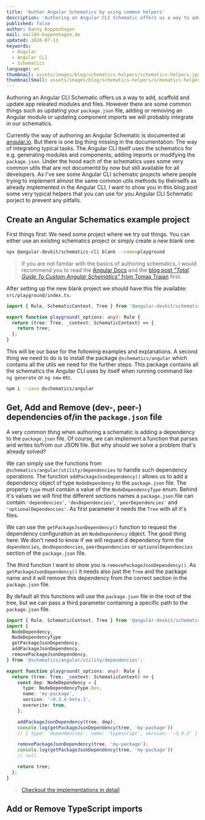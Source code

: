 ```yaml
---
title: 'Author Angular Schematics by using common helpers'
description: 'Authoring an Angular CLI Schematic offers us a way to add, scaffold and update app releated modules and files. In this article I will guide you through some common but currently undocumented helper functions you can use to acheive your goal'
published: false
author: Danny Koppenhagen
mail: mail@d-koppenhagen.de
updated: 2020-07-13
keywords:
  - Angular
  - Angular CLI
  - Schematics
language: en
thumbnail: assets/images/blog/schematics-helpers/schematics-helpers.jpg
thumbnailSmall: assets/images/blog/schematics-helpers/schematics-helpers-small.jpg
---
```


Authoring an Angular CLI Schematic offers us a way to add, scaffold and update app releated modules and files. However there are some common things such as updating your `package.json` file, adding or removing an Angular module or updating component imports we will probably integrate in our schematics.

Currently the way of authoring an Angular Schematic is documented at [angular.io](https://angular.io/guide/schematics-authoring).
But there is one big thing missing in the documentation: The way of integrating typical tasks.
The Angular CLI itself uses the schematics for e.g. generating modules and components, adding imports or modifying the `package.json`.
Under the hood each of the schematics uses some very common utils that are not documentd by now but still available for all developers.
As I've see some Angular CLI schematic projects where people trying to implement almost the same common utils methods by theirselfs as already implemented in the Angular CLI, I want to show you in this blog post some very typical helpers that you can use for you Angular CLI Schematic porject to prevent any pitfalls.

## Create an Angular Schematics example project

First things first: We need some project where we try out things.
You can either use an existing schematics project or simply create a new blank one:

```bash
npx @angular-devkit/schematics-cli blank --name=playground
```

> If you are not familar with the basics of authoring schematics, I would recommend you to read the [Angular Docs](https://angular.io/guide/schematics-authoring) and the [blog post _"Total Guide To Custom Angular Schematics"_ from Tomas Trajan](https://medium.com/@tomastrajan/total-guide-to-custom-angular-schematics-5c50cf90cdb4) first.

After setting up the new blank project we should have this file available: `src/playground/index.ts`.
 
```ts
import { Rule, SchematicContext, Tree } from '@angular-devkit/schematics';

export function playground(_options: any): Rule {
  return (tree: Tree, _context: SchematicContext) => {
    return tree;
  };
}
```

This will be our base for the following examples and explanations.
A second thing we need to do is to install the package `@schematics/angular` which contains all the utils we need for the further steps.
This package contains all the schematics the Angular CLI uses by itself when running command like `ng generate` or `ng new` etc.

```bash
npm i --save @schematics/angular
```

## Get, Add and Remove (dev-, peer-) dependencies of/in the `package.json` file

A very common thing when authoring a schematic is adding a dependency to the `package.json` file.
Of course, we can implement a function that parses and writes to/from our JSON file.
But why should we solve a problem that's already solved?

We can simply use the functions from `@schematics/angular/utility/dependencies` to handle such dependency operations.
The function `addPackageJsonDependency()` allows us to add a dependency object of type `NodeDependency` to the `package.json` file.
The property `type` must contain a value of the `NodeDependencyType` enum.
Behind it's values we will find the different sections names a `package.json` file can contain.`'dependencies'`, `'devDependencies'`, `'peerDependencies'` and `'optionalDependencies'`.
As first parameter it needs the `Tree` with all it's files.

We can use the `getPackageJsonDependency()` function to request the dependency configuration as an `NodeDependency` object.
The good thing here: We don't need to know if we will request d dependency form the `dependencies`, `devDependencies`, `peerDependencies` or `optionalDependencies` section of the `package.json` file.

The third function I want to show you is `removePackageJsonDependency()`.
As `getPackageJsonDependency()` it needs also just the `Tree` and the package name and it will remove this dependency from the correct section in the `package.json` file.

By default all this functions will use the `package.json` file in the root of the tree, but we can pass a third parameter containing a specific path to the `package.json` file.

```ts
import { Rule, SchematicContext, Tree } from '@angular-devkit/schematics/';
import {
  NodeDependency,
  NodeDependencyType
  getPackageJsonDependency,
  addPackageJsonDependency,
  removePackageJsonDependency,
} from '@schematics/angular/utility/dependencies';

export function playground(_options: any): Rule {
  return (tree: Tree, _context: SchematicContext) => {
    const dep: NodeDependency = {
      type: NodeDependencyType.Dev,
      name: 'my-package',
      version: '~0.3.4-beta.1',
      overwrite: true,
    };

    addPackageJsonDependency(tree, dep);
    console.log(getPackageJsonDependency(tree, 'my-package'))
    // { type: 'dependencies', name: 'typescript', version: '~3.9.2' }

    removePackageJsonDependency(tree, 'my-package');
    console.log(getPackageJsonDependency(tree, 'my-package'))
    // null

    return tree;
  };
}
```

> [Checkout the implementations in detail](https://github.com/angular/angular-cli/blob/master/packages/schematics/angular/utility/dependencies.ts)

## Add or Remove TypeScript imports

